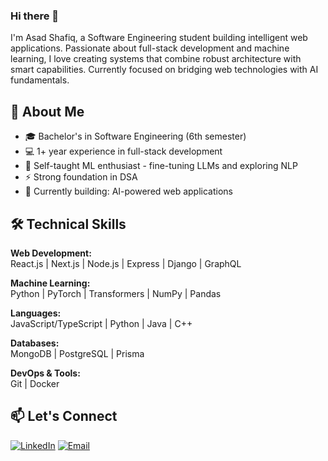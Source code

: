 ### Hi there 👋

I'm Asad Shafiq, a Software Engineering student building intelligent web applications. Passionate about full-stack development and machine learning, I love creating systems that combine robust architecture with smart capabilities. Currently focused on bridging web technologies with AI fundamentals.

## 🚀 About Me
- 🎓 Bachelor's in Software Engineering (6th semester)
- 💻 1+ year experience in full-stack development
- 🤖 Self-taught ML enthusiast - fine-tuning LLMs and exploring NLP
- ⚡ Strong foundation in DSA
- 🔭 Currently building: AI-powered web applications

## 🛠️ Technical Skills
**Web Development:**  
React.js | Next.js | Node.js | Express | Django | GraphQL  

**Machine Learning:**  
Python | PyTorch | Transformers | NumPy | Pandas  

**Languages:**  
JavaScript/TypeScript | Python | Java | C++  

**Databases:**  
MongoDB | PostgreSQL | Prisma  

**DevOps & Tools:**  
Git | Docker    

## 📫 Let's Connect
[![LinkedIn](https://img.shields.io/badge/💼-LinkedIn-0077B5)](your-linkedin-url)
[![Email](https://img.shields.io/badge/📧-Email-red)](mailto:masadali5433@gmail.com)
